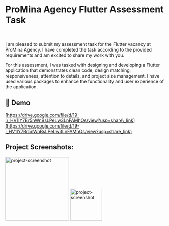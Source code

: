 <h1 align="start" id="title">ProMina Agency Flutter Assessment Task</h1>
</br>

<p id="description">I am pleased to submit my assessment task for the Flutter vacancy at ProMina Agency. I have completed the task according to the provided requirements and am excited to share my work with you.</p>



<p id="description">For this assessment, I was tasked with designing and developing a Flutter application that demonstrates clean code, design matching, responsiveness, attention to details, and project size management. I have used various packages to enhance the functionality and user experience of the application.</p>
 
<h2>🚀 Demo</h2>

[https://drive.google.com/file/d/19-l\_HV1lY7Br5nWnBsLPeLw3LnFAMhOs/view?usp=share\_link](https://drive.google.com/file/d/19-l_HV1lY7Br5nWnBsLPeLw3LnFAMhOs/view?usp=share_link)

<h2>Project Screenshots:</h2>

<img src="https://drive.google.com/file/d/1fGmD4RH__vDr9hqeTmBhd6I5oOtjUna9/view?usp=sharing" alt="project-screenshot" width="200" height="200/">

<img src="https://drive.google.com/file/d/16YcTubq4r0Xwr2g7izDCTj1-GbYlvslj/view?usp=sharing" alt="project-screenshot" width="100" height="100/">
